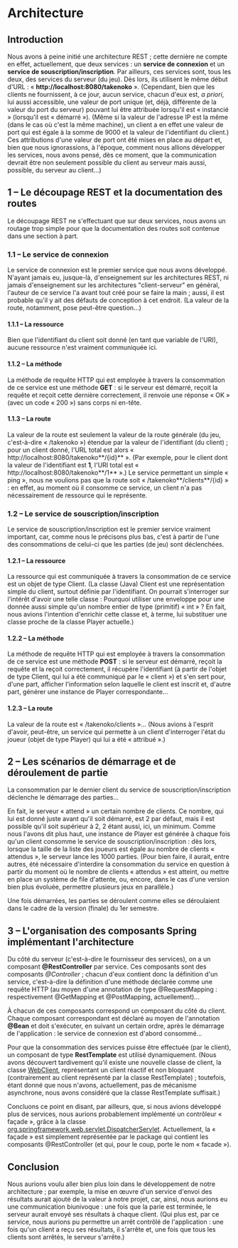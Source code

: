 # Architecture
## Introduction
Nous avons à peine initié une architecture REST ; cette dernière ne compte en effet, actuellement, que deux services : un **service de connexion** et un **service de souscription/inscription**. Par ailleurs, ces services sont, tous les deux, des services du serveur (du jeu). Dès lors, ils utilisent le même début d'URL : « **http://localhost:8080/takenoko** ». (Cependant, bien que les clients ne fournissent, à ce jour, aucun service, chacun d'eux est, *a priori*, lui aussi accessible, une valeur de port unique (et, déjà, différente de la valeur du port du serveur) pouvant lui être attribuée lorsqu'il est « instancié » (lorsqu'il est « démarré »). (Même si la valeur de l'adresse IP est la même (dans le cas où c'est la même machine), un client a en effet une valeur de port qui est égale à la somme de 9000 et la valeur de l'identifiant du client.) Ces attributions d'une valeur de port ont été mises en place au départ et, bien que nous ignorassions, à l'époque, comment nous allions développer les services, nous avons pensé, dès ce moment, que la communication devrait être non seulement possible du client au serveur mais aussi, possible, du serveur au client...)

## 1 – Le découpage REST et la documentation des routes
Le découpage REST ne s'effectuant que sur deux services, nous avons un routage trop simple pour que la documentation des routes soit contenue dans une section à part.

### 1.1 – Le service de connexion
Le service de connexion est le premier service que nous avons développé. N'ayant jamais eu, jusque-là, d'enseignement sur les architectures REST, ni jamais d'enseignement sur les architectures "client-serveur" en général, l'auteur de ce service l'a avant tout créé pour se faire la main ; aussi, il est probable qu'il y ait des défauts de conception à cet endroit. (La valeur de la route, notamment, pose peut-être question...)

#### 1.1.1 – La ressource
Bien que l'identifiant du client soit donné (en tant que variable de l'URI), aucune ressource n'est vraiment communiquée ici.

#### 1.1.2 – La méthode
La méthode de requête HTTP qui est employée à travers la consommation de ce service est une méthode **GET** : si le serveur est démarré, reçoit la requête et reçoit cette dernière correctement, il renvoie une réponse « OK » (avec un code « 200 ») sans corps ni en-tête.

#### 1.1.3 – La route
La valeur de la route est seulement la valeur de la route générale (du jeu, c'est-à-dire « /takenoko ») étendue par la valeur de l'identifiant (du client) ; pour un client donné, l'URL total est alors « http://localhost:8080/takenoko**/{id}** ». (Par exemple, pour le client dont la valeur de l'identifiant est **1**, l'URI total est « http://localhost:8080/takenoko**/1** ».) Le service permettant un simple « ping », nous ne voulions pas que la route soit « /takenoko**/clients**/{id} » : en effet, au moment où il consomme ce service, un client n'a pas nécessairement de ressource qui le représente.

### 1.2 – Le service de souscription/inscription
Le service de souscription/inscription est le premier service vraiment important, car, comme nous le précisons plus bas, c'est à partir de l'une des consommations de celui-ci que les parties (de jeu) sont déclenchées.

#### 1.2.1 – La ressource
La ressource qui est communiquée à travers la consommation de ce service est un objet de type Client. (La classe (Java) Client est une représentation simple du client, surtout définie par l'identifiant. On pourrait s'interroger sur l'intérêt d'avoir une telle classe : Pourquoi utiliser une enveloppe pour une donnée aussi simple qu'un nombre entier de type (primitif) « int » ? En fait, nous avions l'intention d'enrichir cette classe et, à terme, lui substituer une classe proche de la classe Player actuelle.)

#### 1.2.2 – La méthode
La méthode de requête HTTP qui est employée à travers la consommation de ce service est une méthode **POST** : si le serveur est démarré, reçoit la requête et la reçoit correctement, il récupère l'identifiant (à partir de l'objet de type Client, qui lui a été communiqué par le « client ») et s'en sert pour, d'une part, afficher l'information selon laquelle le client est inscrit et, d'autre part, générer une instance de Player correspondante...

#### 1.2.3 – La route
La valeur de la route est « /takenoko/clients »... (Nous avions à l'esprit d'avoir, peut-être, un service qui permette à un client d'interroger l'état du joueur (objet de type Player) qui lui a été « attribué ».)

## 2 – Les scénarios de démarrage et de déroulement de partie
La consommation par le dernier client du service de souscription/inscription déclenche le démarrage des parties...

En fait, le serveur « attend » un certain nombre de clients. Ce nombre, qui lui est donné juste avant qu'il soit démarré, est 2 par défaut, mais il est possible qu'il soit supérieur à 2, 2 étant aussi, ici, un minimum. Comme nous l'avons dit plus haut, une instance de Player est générée à chaque fois qu'un client consomme le service de souscription/inscription : dès lors, lorsque la taille de la liste des joueurs est égale au nombre de clients « attendus », le serveur lance les 1000 parties. (Pour bien faire, il aurait, entre autres, été nécessaire d'interdire la consommation du service en question à partir du moment où le nombre de clients « attendus » est atteint, ou mettre en place un système de file d'attente, ou, encore, dans le cas d'une version bien plus évoluée, permettre plusieurs jeux en parallèle.)

Une fois démarrées, les parties se déroulent comme elles se déroulaient dans le cadre de la version (finale) du 1er semestre.

## 3 – L'organisation des composants Spring implémentant l'architecture
Du côté du serveur (c'est-à-dire le fournisseur des services), on a un composant **@RestController** par service. Ces composants sont des composants *@Controller* ; chacun d'eux contient donc la définition d'un service, c'est-à-dire la définition d'une méthode déclarée comme une requête HTTP (au moyen d'une annotation de type @RequestMapping : respectivement @GetMapping et @PostMapping, actuellement)...

À chacun de ces composants correspond un composant du côté du client. Chaque composant correspondant est déclaré au moyen de l'annotation **@Bean** et doit s'exécuter, en suivant un certain ordre, après le démarrage de l'application : le service de connexion est d'abord consommé...

Pour que la consommation des services puisse être effectuée (par le client), un composant de type **RestTemplate** est utilisé dynamiquement. (Nous avons découvert tardivement qu'il existe une nouvelle classe de client, la classe [WebClient](https://docs.spring.io/spring-framework/docs/current/javadoc-api/org/springframework/web/reactive/function/client/WebClient.html), représentant un client réactif et non bloquant (contrairement au client représenté par la classe RestTemplate) ; toutefois, étant donné que nous n'avons, actuellement, pas de mécanisme asynchrone, nous avons considéré que la classe RestTemplate suffisait.)

Concluons ce point en disant, par ailleurs, que, si nous avions développé plus de services, nous aurions probablement implémenté un contrôleur « façade », grâce à la classe [org.springframework.web.servlet.DispatcherServlet](https://docs.spring.io/spring/docs/current/javadoc-api/org/springframework/web/servlet/DispatcherServlet.html). Actuellement, la « façade » est simplement représentée par le package qui contient les composants @RestController (et qui, pour le coup, porte le nom « facade »).

## Conclusion
Nous aurions voulu aller bien plus loin dans le développement de notre architecture ; par exemple, la mise en œuvre d'un service d'envoi des résultats aurait ajouté de la valeur à notre projet, car, ainsi, nous aurions eu une communication biunivoque : une fois que la parie est terminée, le serveur aurait envoyé ses résultats à chaque client. (Qui plus est, par ce service, nous aurions pu permettre un arrêt contrôlé de l'application : une fois qu'un client a reçu ses résultats, il s'arrête et, une fois que tous les clients sont arrêtés, le serveur s'arrête.)

